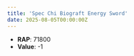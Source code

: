```yaml
---
title: 'Spec Chi Biograft Energy Sword'
date: 2025-08-05T00:00:00Z
---
```

- **RAP**: 71800
- **Value**: -1
